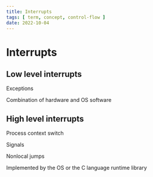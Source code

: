 ```yaml
---
title: Interrupts
tags: [ term, concept, control-flow ]
date: 2022-10-04
---
```


# Interrupts
## Low level interrupts
Exceptions

Combination of hardware and OS software

## High level interrupts
Process context switch

Signals

Nonlocal jumps

Implemented by the OS or the C language runtime library
